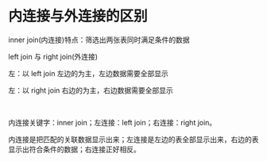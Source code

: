 # 内连接与外连接的区别

inner join(内连接)特点：筛选出两张表同时满足条件的数据

left join 与 right join(外连接)

左：以 left join 左边的为主，左边数据需要全部显示

左：以 right join 右边的为主，右边数据需要全部显示

‍

内连接关键字：inner join；左连接：left join；右连接：right join。

内连接是把匹配的关联数据显示出来；左连接是左边的表全部显示出来，右边的表显示出符合条件的数据；右连接正好相反。

‍

